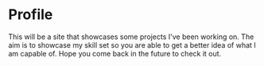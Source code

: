 # Profile
This will be a site that showcases some projects I've been working on. The aim is to showcase my skill set so you are able to get a better idea of what I am capable of. Hope you come back in the future to check it out.
